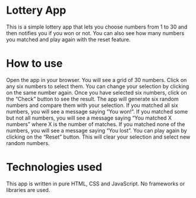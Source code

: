 # Lottery App
This is a simple lottery app that lets you choose numbers from 1 to 30 and then notifies you if you won or not. You can also see how many numbers you matched and play again with the reset feature.

# How to use
Open the app in your browser.
You will see a grid of 30 numbers. Click on any six numbers to select them. You can change your selection by clicking on the same number again.
Once you have selected six numbers, click on the “Check” button to see the result.
The app will generate six random numbers and compare them with your selection. If you matched all six numbers, you will see a message saying “You won!”. If you matched some but not all numbers, you will see a message saying “You matched X numbers” where X is the number of matches. If you matched none of the numbers, you will see a message saying “You lost”.
You can play again by clicking on the “Reset” button. This will clear your selection and select new random numbers.

# Technologies used
This app is written in pure HTML, CSS and JavaScript. No frameworks or libraries are used.
